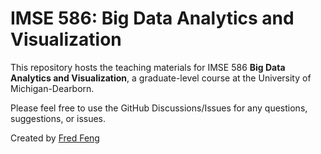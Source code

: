 # IMSE 586: Big Data Analytics and Visualization

This repository hosts the teaching materials for IMSE 586 **Big Data Analytics and Visualization**, 
a graduate-level course at the University of Michigan-Dearborn.

Please feel free to use the GitHub Discussions/Issues for any questions, suggestions, or issues.

Created by [Fred Feng](http://umich.edu/~fredfeng/)